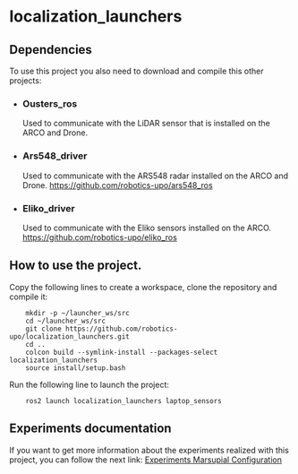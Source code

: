 localization_launchers
================
Dependencies
---
To use this project you also need to download and compile this other projects:

* ### Ousters_ros
    Used to communicate with the LiDAR sensor that is installed on the ARCO and Drone.
*  ### Ars548_driver
    Used to communicate with the ARS548 radar installed on the ARCO and Drone.
      https://github.com/robotics-upo/ars548_ros
* ### Eliko_driver
    Used to communicate with the Eliko sensors installed on the ARCO.
      https://github.com/robotics-upo/eliko_ros

How to use the project.
---
Copy the following lines to create a workspace, clone the repository and compile it:
```
    mkdir -p ~/launcher_ws/src
    cd ~/launcher_ws/src
    git clone https://github.com/robotics-upo/localization_launchers.git
    cd ..
    colcon build --symlink-install --packages-select localization_launchers
    source install/setup.bash
```
Run the following line to launch the project:
```
    ros2 launch localization_launchers laptop_sensors
```

Experiments documentation 
---
If you want to get more information about the experiments realized with this project, you can follow the next link: [Experiments Marsupial Configuration](https://docs.google.com/document/d/1jQ7N1CK2vOdJybZ5vmochrZxTnYxCDIC2Sx_NMG0A0g/edit?usp=sharing)

